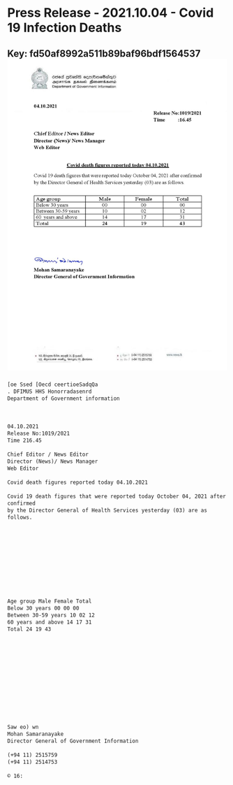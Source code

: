 # Press Release - 2021.10.04 - Covid 19 Infection Deaths 
Key: fd50af8992a511b89baf96bdf1564537 
![img](img/fd50af8992a511b89baf96bdf1564537.jpg)
---
```
[oe Ssed [Oecd ceertioeSadqQa
. DFIMUS HHS Honorradasenrd
Department of Government information

 

04.10.2021
Release No:1019/2021
Time 216.45

Chief Editor / News Editor
Director (News)/ News Manager
Web Editor

Covid death figures reported today 04.10.2021

Covid 19 death figures that were reported today October 04, 2021 after confirmed
by the Director General of Health Services yesterday (03) are as follows.

 

 

 

 

 

Age group Male Female Total
Below 30 years 00 00 00
Between 30-59 years 10 02 12
60 years and above 14 17 31
Total 24 19 43

 

 

 

 

 

 

Saw eo) wn
Mohan Samaranayake
Director General of Government Information

(+94 11) 2515759
(+94 11) 2514753

© 16:

 

```
